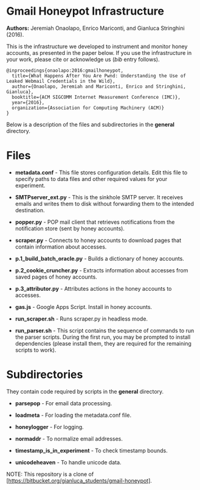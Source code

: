 Gmail Honeypot Infrastructure
=============================
**Authors:** Jeremiah Onaolapo, Enrico Mariconti, and Gianluca Stringhini (2016).

This is the infrastructure we developed to instrument and monitor honey accounts, as presented in the paper below. If you use the infrastructure in your work, please cite or acknowledge us (_bib_ entry follows).

```text
@inproceedings{onaolapo:2016:gmailhoneypot,
  title={What Happens After You Are Pwnd: Understanding the Use of Leaked Webmail Credentials in the Wild},
  author={Onaolapo, Jeremiah and Mariconti, Enrico and Stringhini, Gianluca},
  booktitle={ACM SIGCOMM Internet Measurement Conference (IMC)},
  year={2016},
  organization={Association for Computing Machinery (ACM)}
}
```

Below is a description of the files and subdirectories in the **general** directory. 


Files
=====

* **metadata.conf** - This file stores configuration details. Edit this file to specify paths to data files and other required values for your experiment.

* **SMTPserver_ext.py** - This is the sinkhole SMTP server. It receives emails and writes them to disk without forwarding them to the intended destination.

* **popper.py** - POP mail client that retrieves notifications from the notification store (sent by honey accounts).

* **scraper.py** - Connects to honey accounts to download pages that contain information about accesses.

* **p.1_build_batch_oracle.py** - Builds a dictionary of honey accounts.

* **p.2_cookie_cruncher.py** - Extracts information about accesses from saved pages of honey accounts.

* **p.3_attributor.py** - Attributes actions in the honey accounts to accesses.

* **gas.js** - Google Apps Script. Install in honey accounts.

* **run_scraper.sh** - Runs scraper.py in headless mode.

* **run_parser.sh**  - This script contains the sequence of commands to run the parser scripts. During the first run, you may be prompted to install dependencies (please install them, they are required for the remaining scripts to work).


Subdirectories
==============

They contain code required by scripts in the **general** directory.

* **parsepop** - For email data processing.

* **loadmeta** - For loading the metadata.conf file.

* **honeylogger** - For logging.

* **normaddr** - To normalize email addresses.

* **timestamp_is_in_experiment** - To check timestamp bounds.

* **unicodeheaven** - To handle unicode data.

NOTE: This repository is a clone of [https://bitbucket.org/gianluca_students/gmail-honeypot].